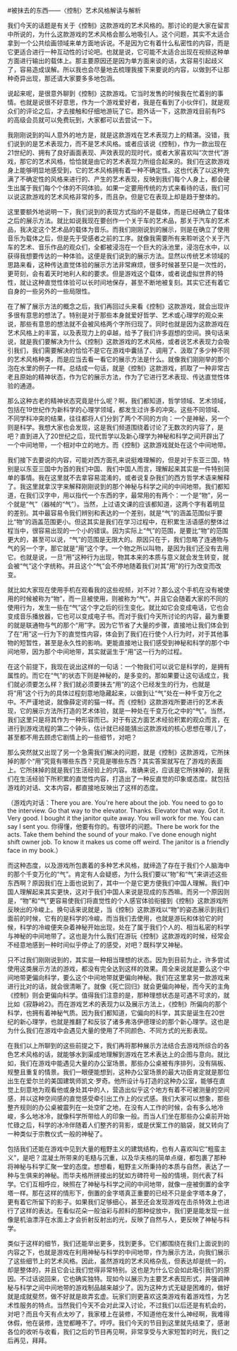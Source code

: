 #被抹去的东西——〈控制〉艺术风格解读与解析

我们今天的话题是有关于《控制》这款游戏的艺术风格的。那讨论的是大家在留言中所说的，为什么这款游戏的艺术风格会那么地吸引人。这个问题，其实不太适合拿到一个公共绘画领域来单方面地诉说。不是因为它有着什么私密性的内容，而是它更适合进行一种互动性的讨论吧。也就是说，它可能不太适合出现在视频这种单方面进行输出的载体上。那主要原因还是因为单方面来谈的话，太容易引起歧义了，容易造成误解。所以我也会尽量地去梳理我接下来要说的内容，以做到不让那种奇异出现，那还请大家要多多地包涵。

说起来呢，是很意外聊到《控制》这款游戏。它当时发售的时候我在忙着别的事情。也就是说很不好意思，作为一个游戏爱好者，我是在看到了小伙伴们，就是观众们的评论之后，才去接触和仔细地游玩了它。题外话一下，这款游戏目前有PS的高级会员就可以免费玩到，大家都可以去尝试一下。

我刚刚说到的叫人意外的地方是，就是这款游戏在艺术表现力上的精湛。没错，我们说到的是艺术表现力，而不是艺术风格。或者应该说《控制》，作为一款出现在21世纪的、拥有了良好画面表现、声效表现的现时代，或者大家喜欢叫“次世代”游戏，那它的艺术风格，恰恰就是由它的艺术表现力所组合起来的。我们在这款游戏身上能够明显地感受到，它的艺术风格拥有着一种不确定性。这也代表了以这种充满了不确定性的风格来进行的、产生的艺术表现，反映到我们每个人身上，都会硬生出属于我们每个个体的不同体验。如果一定要用传统的方式来看待的话，我们可以说这款游戏的艺术风格非常的多，而且杂。但是它在表现上却是趋于整体的。

这里要额外地说明一下，我们说到的表现方式指的不是载体，而是已经确立了载体之后的展示方法。就比如说我现在要创作一个关于车的艺术品，那关于汽车的艺术品，我决定这个艺术品的载体为音乐。而我们刚刚说到的展示，则是在确立了使用音乐为载体之后，但是先于受感者之前的工序。就像我需要所有来聆听这个关于汽车的艺术、音乐作品的观众们，全都被浸泡在一个巨大的泳池里，浸泡在水中，以获得我想要传达的一种体验。这便是我们说到的展示方法。显然以传统艺术领域的思路来看，这种传达直觉体验的展示方法非常麻烦，很多时候甚至只是一次性的，更苛刻，会有着天时地利人和的要求。但是游戏这个载体，或者说虚拟世界的特性，就让这种直觉性体验可以长时间地保存，甚至不断地被复刻。其实它还有着它自身的一些另外的一些局限性。

在了解了展示方法的概念之后，我们再回过头来看《控制》这款游戏，就会出现许多很有意思的想法了。特别是对于那些本身就爱好哲学、艺术或心理学的观众来说，那些有意思的想法就不会被风格两个字所归现了。同时也就是因为这款游戏在艺术风格上的丰富，以及表现力上的卓越，给予了我们许多遐想的空间。换句话来说，就是我们要解决为什么《控制》这款游戏的艺术风格，或者说艺术表现力会吸引我们，我们需要解决的恰恰不是它在游戏中囊括了、调用了、汲取了多少种不同的艺术风格种类，而是应当去看一看它的展示方法是什么。就像我们刚刚举的那个泡在水里的例子一样。总结成一句话，就是《控制》这款游戏，抓取了一种非常古老且原始的精神状态，作为它的展示方法，作为了它进行艺术表现、传达直觉性体验的通道。

那么这种古老的精神状态究竟是什么呢？啊，我们都知道，哲学领域、艺术领域，包括在19世纪作为新科学的心理学领域，都发生过许多的冲突。这些不同领域、不同学科冲突的结果，往往都将人们分到了两个不同的方向：一个是神秘，另一个则是科学。我想大家也会发现，这是我们频道围绕着讨论了无数次的内容了，是吧？直到进入了20世纪之后，现代哲学以及新心理学为神秘和科学之间开辟出了一个中间地带，一个相对中立的地方。而《控制》这款游戏就处在这个中间地带。

我们接下去要说的内容，可能对西方面孔来说挺难理解的，但是对于东亚三国，特别是以东亚三国中为首的我们中国、我们中国人而言，理解起来其实是一件特别简单的事情。我在这里就不去拿容易混淆的，或者说复杂我们的西方哲学术语来解释了。我这里就拿汉字来解释刚刚说到的那个神秘与科学之间的中间地带。我们都知道，在我们汉字中，用以指代一个东西的字，最常用的有两个：一个是“物”，另一个就是“气”（器械的“气”）。当然，上过语文课的应该都知道，这两个字有着明显的差别。其中最容易令我们辨别和表达的一个差别，就是“气”的涵盖范围似乎要比“物”的涵盖范围更小。但这其实是我们在学习过程中，在积累生活语感的整体过程当中，很容易出现的一个小的错误。因为实际上“气”的范围，是要比“物”的范围更大的，甚至可以说，“气”的范围是无限大的。原因只在于，我们忽略了连通物与气的另一个字，那它就是“用”这个字。一个物之所以叫物，是因为我们还没有去用它。也就是说，一旦“用”这种行为出现，物其本来的本质与意义就会发生转变，就会被“气”这个字统称。并且这个“气”会不停地随着我们对其“用”的行为改变而改变。

就比如大家现在使用手机在观看我的这些视频，对不对？那么这个手机在没有被使用的时候被称为“物”，而一旦被使用，则被称为“气”。并且它会随着大家的不同的使用行为，发生一些在“气”这个字之后的衍生变化。就比如它会变成电话，它也会变成音乐播放器，它也可以变成电子书。而对于我们今天所讨论的内容，最为重要的就是联通物与气的那个“用”字。因为它节省了大量的步骤，直接地让我们体会到了在“用”这一行为下的直觉性内容，体会到了我们在行使个人行为时，对于其他事物的短暂性，甚至是永久性的影响。更能直接地让我们感受到神秘和科学的那个中间地带，因为那个中间地带，其实就诞生于“用”这一行为的过程。

在这个前提下，我现在说出这样的一句话：一个物我们可以说它是科学的，是拥有属性的。而它在“气”的状态下则是神秘的，是多变的。那如果要让这句话成立，我们就必须要怎么样？我们就必须要抹去“用”的这个已经发生的行为，也就是将“用”这个行为的具体过程刻意地隐藏起来，以做到让“气”处在一种千变万化之中。不严谨地说，就像薛定谔的猫一样。而《控制》这款游戏所要进行的艺术表现，它的展示方法所打造的艺术体验，就是一种处在千变万化之中的“气”。当然，我们这里只是将其作为一种形容而已。对于有这方面艺术经验积累的观众而言，在进行到游戏流程的第二个钟头，估计就已经能猜出这款游戏的核心思想在哪儿了，甚至都不用去顾虑它剧情上的一些细节，对吧？

那么突然就又出现了另一个急需我们解决的问题，就是《控制》这款游戏，它所抹掉的那个“用”究竟有哪些东西？究竟是哪些东西？其实答案就写在了游戏的表面上。它所抹掉的就是我们生活经验上的内容。准确来说，应该是它所抹掉的，是我们在生活经验下所积累的直觉性内容，打造出了一种反直觉的印象或态度。就包括游戏的对话、文本内容，都直接地反映出了这样的态度。

（游戏内对话：There you are. You're here about the job. You need to go to the interview. Go that way to the elevator. Thanks. Elevator that way. Got it. Very good. I bought it the janitor quite away. You will work for me. You can say I sent you. 你得懂，他要有你的。有很坏的问题。There be work for the acts. Take them behind the sound of your mako. I've done enough night shift owner job. To know it makes us come off weird. The janitor is a friendly face in my book.）

而这种态度，以及游戏所包裹着的多种艺术风格，就缔造了存在于我们个人脑海中的那个千变万化的“气”。肯定有人会疑惑，为什么我们要以“物”和“气”来讲述这些东西啊？原因我们在上面也说到了，其中一个是它更方便我们中国人理解。我们中国人理解起来其实更快，这对于我们中国人来说是现成的东西嘛。而另一个原因则是，“物”和“气”更容易使我们将直觉性的个人感官体验衔接到《控制》这款游戏所反映出的冷峻上。换句话来说就是，当《控制》这款游戏以“物”的姿态展示到我们面前的时候，它有的是科学的冷峻。而当我们去使用，也就是游玩和体验它的时候，科学的冷峻便夹杂着神秘开始出现，处在了属于我们个人的、相当私密的科学与神秘的中间地带了。这也是为什么我们在游玩《控制》这款游戏的时候，经常会不经意地感到一种时间似乎停止了的感受，对吧？既科学又神秘。

只不过我们刚刚说到的，其实是一种相当理想的状态。因为到目前为止，许多尝试使用这类展示方法的游戏，都没有完全达到这样的效果。周全来说就是要么这个中间地带更偏向科学，要么这个中间地带就更偏向神秘。我们在这里拿另一款游戏来进行比对的话，就会很清晰了。就像《死亡回归》就会更偏向神秘，而今天的主角《控制》则会更偏向科学。值得我们注意的是，那种理想状态是可遇不可求的，就比如《寂静岭2》。而在游戏艺术的表现力以及展示方法上，《控制》所偏向的那个科学，也拥有着神秘气质。因为我们都知道，它偏向的科学，其实是诞生在20世纪的新心理学，也就是推翻了和反驳了诸多弗洛伊德理论的那个新心理学。这也是为什么我们在游戏中会遇见大量的使用了不同颜色、不同方式的光影表现。

在我们以上所聊到的这些前提之下，我们再将那种展示方法结合去游戏所综合的各色艺术风格的话，就能够水到渠成地理解到游戏在艺术表达上的企图与意向。就比如，我们在游戏中能遇见大量的办公室场景。那些办公桌被有序排列，没有隔板、规整且重复的情景。我们一眼便能想到，这种办公室场景的最大功臣肯定就是那位出生在爱尔兰的美国建筑师凯文·罗奇。他所设计与打造的这种办公室，能够在直觉上刻意地为观看他或身处其中的人，营造出似乎这个地方有着不可被测量的空间感，并以这种空间感的直觉感受牵引出工作上的仪式感。我们大家可以想象，那些整齐规则的办公桌被震列在一处空旷之地，在没有人工作的时候，会有多么地冷峻，多么地冰冷，就像科学所带给人的印象一般。而当人们坐在那些办公桌前开始忙碌之后，科学的冰冷伴随着人们整齐的背影，或是伏案工作的脑袋，就又转向了一种类似于宗教仪式一般的神秘了。

包括我们还能在游戏中见到大量的粗野主义的建筑结构，也有人喜欢叫它“粗蛮主义”，是吧？混凝土所带来的毛糙与沉重，以及华夫格的简单点缀，都包裹了那种将神秘与科学汇聚一堂的态度。想想看，粗野主义所秉持的本质与自然，表达了一种与生俱来的神秘。而华夫格所拼接出的犹如方碑符号一般的情境，则代表了科学。它们互相呼应，映照在了神秘与科学之间的中间地带，就像一座被倒置的金字塔一样。那在这样的情形下，倒置的金字塔真正重要的已经不只是金字塔本身了，更有着它所留下的影子。如果我们足够细心，甚至还会发现游戏在击杀特效上也进行了这样的表达。在看似花朵一般油彩与颜料的那种绽放中，我们更是能发现一丝像是机油漂浮在水面上才会折射反射出的光，反映了自然与人，更反映了神秘与科学。

类似于这样的细节，我们还能举出更多，找到更多。它们都围绕在我们上面说到的内容之下，也就是游戏在利用神秘与科学的中间地带，作为展示方法，向我们展示了这些细节上的艺术风格。因此，虽然游戏的艺术风格杂乱，但表达却是统一的，却是整体的，并且它会让我们觉得非常特别。这也是为什么它会如此吸引我们的原因。不过话说回来，它也确实独特。现如今以展示为主要艺术表现形式，并强调神秘与科学之间中间地带的游戏制品越来越少了。因为这种方式无疑是困难的，做好就是成就斐然，做不好就是故弄玄虚。玩家们则更喜欢这类游戏有着游戏性，为艺术性服务的特点。当然我们今天不会对此深入讨论，不过我们以后还是有机会的，对吧？而且今天有点太吵了，我家楼上在装修，不知道他在发什么神经啊，我难得休假，他在装修，连觉都睡不了。哼哼。我们今天的节目到这里就先结束了，感谢各位的收听与收看，我们之后的节目再见啊，非常享受与大家短暂的时光，我们之后再见，拜拜。